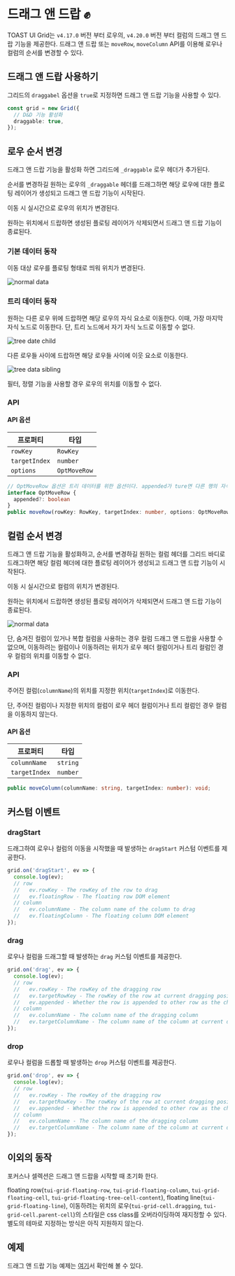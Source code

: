 # 드래그 앤 드랍 ✊

TOAST UI Grid는 `v4.17.0` 버전 부터 로우의, `v4.20.0` 버전 부터 컬럼의 드래그 앤 드랍 기능을 제공한다. 드래그 앤 드랍 또는 `moveRow`, `moveColumn` API를 이용해 로우나 컬럼의 순서를 변경할 수 있다.

## 드래그 앤 드랍 사용하기
그리드의 `draggabel` 옵션을 `true`로 지정하면 드래그 앤 드랍 기능을 사용할 수 있다.

```ts
const grid = new Grid({
  // D&D 기능 활성화
  draggable: true,
});
```

## 로우 순서 변경
드래그 앤 드랍 기능을 활성화 하면 그리드에 `_draggable` 로우 헤더가 추가된다. 

순서를 변경하길 원하는 로우의 `_draggable` 헤더를 드래그하면 해당 로우에 대한 플로팅 레이어가 생성되고 드래그 앤 드랍 기능이 시작된다.

이동 시 실시간으로 로우의 위치가 변경된다.

원하는 위치에서 드랍하면 생성된 플로팅 레이어가 삭제되면서 드래그 앤 드랍 기능이 종료된다.

### 기본 데이터 동작
이동 대상 로우를 플로팅 형태로 띄워 위치가 변경된다. 

![normal data](https://user-images.githubusercontent.com/37766175/116191858-fd6a3c00-a767-11eb-81bb-3c809800eb88.gif)


### 트리 데이터 동작
원하는 다른 로우 위에 드랍하면 해당 로우의 자식 요소로 이동한다. 이때, 가장 마지막 자식 노드로 이동한다.
단, 트리 노드에서 자기 자식 노드로 이동할 수 없다.

![tree date child](https://user-images.githubusercontent.com/41339744/142822696-66a47f32-5e61-4eab-b6f6-77bf6f94cd43.gif)

다른 로우들 사이에 드랍하면 해당 로우들 사이에 이웃 요소로 이동한다.

![tree data sibling](https://user-images.githubusercontent.com/41339744/142822565-9f448cfc-2590-4b45-b833-afc8bbc1f7a6.gif)

필터, 정렬 기능을 사용할 경우 로우의 위치를 이동할 수 없다.

### API

#### API 옵션
| 프로퍼티 | 타입 |
| --- | --- |
| `rowKey` | `RowKey` |
| `targetIndex` | `number` |
| `options` | `OptMoveRow` |

```ts
// OptMoveRow 옵션은 트리 데이터를 위한 옵션이다. appended가 ture면 다른 행의 자식 행으로 이동한다.
interface OptMoveRow {
  appended?: boolean
}
public moveRow(rowKey: RowKey, targetIndex: number, options: OptMoveRow): void;
```

## 컬럼 순서 변경
드래그 앤 드랍 기능을 활성화하고, 순서를 변경하길 원하는 컬럼 헤더를 그리드 바디로 드래그하면 해당 컬럼 헤더에 대한 플로팅 레이어가 생성되고 드래그 앤 드랍 기능이 시작된다.

이동 시 실시간으로 컬럼의 위치가 변경된다.

원하는 위치에서 드랍하면 생성된 플로팅 레이어가 삭제되면서 드래그 앤 드랍 기능이 종료된다.

![normal data](https://user-images.githubusercontent.com/41339744/142585990-a7a6c920-5348-4b98-9206-f825ce91448c.gif)

단, 숨겨진 컬럼이 있거나 복합 컬럼을 사용하는 경우 컬럼 드래그 앤 드랍을 사용할 수 없으며, 이동하려는 컬럼이나 이동하려는 위치가 로우 헤더 컬럼이거나 트리 컬럼인 경우 컬럼의 위치를 이동할 수 없다.

### API

주어진 컬럼(`columnName`)의 위치를 지정한 위치(`targetIndex`)로 이동한다.

단, 주어진 컬럼이나 지정한 위치의 컬럼이 로우 헤더 컬럼이거나 트리 컬럼인 경우 컬럼을 이동하지 않는다.

#### API 옵션
| 프로퍼티 | 타입 |
| --- | --- |
| `columnName` | `string` |
| `targetIndex` | `number` |

```ts
public moveColumn(columnName: string, targetIndex: number): void;
```

## 커스텀 이벤트

### dragStart
드래그하여 로우나 컬럼의 이동을 시작했을 때 발생하는 `dragStart` 커스텀 이벤트를 제공한다.

```ts
grid.on('dragStart', ev => {
  console.log(ev);
  // row
  //   ev.rowKey - The rowKey of the row to drag
  //   ev.floatingRow - The floating row DOM element
  // column
  //   ev.columnName - The column name of the column to drag
  //   ev.floatingColumn - The floating column DOM element
});
```

### drag
로우나 컬럼을 드래그할 때 발생하는 `drag` 커스텀 이벤트를 제공한다.

```ts
grid.on('drag', ev => {
  console.log(ev);
  // row
  //   ev.rowKey - The rowKey of the dragging row
  //   ev.targetRowKey - The rowKey of the row at current dragging position
  //   ev.appended - Whether the row is appended to other row as the child in tree data.
  // column
  //   ev.columnName - The column name of the dragging column
  //   ev.targetColumnName - The column name of the column at current dragging position
});
```

### drop
로우나 컬럼을 드롭할 때 발생하는 `drop` 커스텀 이벤트를 제공한다.

```ts
grid.on('drop', ev => {
  console.log(ev);
  // row
  //   ev.rowKey - The rowKey of the dragging row
  //   ev.targetRowKey - The rowKey of the row at current dragging position
  //   ev.appended - Whether the row is appended to other row as the child in tree data.
  // column
  //   ev.columnName - The column name of the dragging column
  //   ev.targetColumnName - The column name of the column at current dragging position
});
```

## 이외의 동작
포커스나 셀렉션은 드래그 앤 드랍을 시작할 때 초기화 한다.

floating row(`tui-grid-floating-row`, `tui-grid-floating-column`, `tui-grid-floating-cell`, `tui-grid-floating-tree-cell-content`), floating line(`tui-grid-floating-line`), 이동하려는 위치의 로우(`tui-grid-cell.dragging`, `tui-grid-cell.parent-cell`)의 스타일은 css class를 오버라이딩하여 재지정할 수 있다. 별도의 테마로 지정하는 방식은 아직 지원하지 않는다.

## 예제

드래그 앤 드랍 기능 예제는 [여기](http://nhn.github.io/tui.grid/latest/tutorial-example28-drag-and-drop)서 확인해 볼 수 있다.
